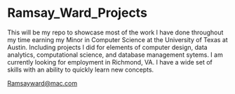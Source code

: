 # Ramsay_Ward_Projects
This will be my repo to showcase most of the work I have done throughout my time earning my Minor in Computer Science at the University of Texas at Austin. 
Including projects I did for elements of computer design, data analytics, computational science, and database management sytems. 
I am currently looking for employment in Richmond, VA. 
I have a wide set of skills with an ability to quickly learn new concepts. 

Ramsayward@mac.com
